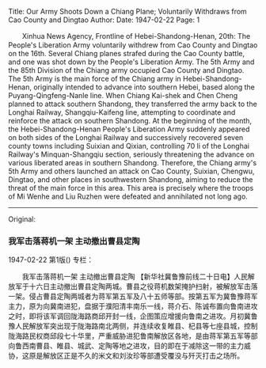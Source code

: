 Title: Our Army Shoots Down a Chiang Plane; Voluntarily Withdraws from Cao County and Dingtao
Author:
Date: 1947-02-22
Page: 1

　　Xinhua News Agency, Frontline of Hebei-Shandong-Henan, 20th: The People's Liberation Army voluntarily withdrew from Cao County and Dingtao on the 16th. Several Chiang planes strafed during the Cao County battle, and one was shot down by the People's Liberation Army. The 5th Army and the 85th Division of the Chiang army occupied Cao County and Dingtao. The 5th Army is the main force of the Chiang army in Hebei-Shandong-Henan, originally intended to advance into southern Hebei, based along the Puyang-Qingfeng-Nanle line. When Chiang Kai-shek and Chen Cheng planned to attack southern Shandong, they transferred the army back to the Longhai Railway, Shangqiu-Kaifeng line, attempting to coordinate and reinforce the attack on southern Shandong. At the beginning of the month, the Hebei-Shandong-Henan People's Liberation Army suddenly appeared on both sides of the Longhai Railway and successively recovered seven county towns including Suixian and Qixian, controlling 70 li of the Longhai Railway's Minquan-Shangqiu section, seriously threatening the advance on various liberated areas in southern Shandong. Therefore, the Chiang army's 5th Army and others launched an attack on Cao County, Suixian, Chengwu, Dingtao, and other places in southwestern Shandong, aiming to reduce the threat of the main force in this area. This area is precisely where the troops of Mi Wenhe and Liu Ruzhen were defeated and annihilated not long ago.



<hr /> 

Original: 


### 我军击落蒋机一架  主动撤出曹县定陶

1947-02-22
第1版()
专栏：

　　我军击落蒋机一架
    主动撤出曹县定陶
    【新华社冀鲁豫前线二十日电】人民解放军于十六日主动撤出曹县定陶两城。曹县之役蒋机数架掩护扫射，被解放军击落一架。侵占曹县定陶两城者为蒋军第五军及八十五师等部。按第五军为冀鲁豫蒋军主力，原为向冀南进犯，盘据于濮阳清丰南乐一线，蒋介石、陈诚布置向鲁南进攻之时，即将该军调回陇海路商邱开封一线，企图策应增援向鲁南之进攻。月初冀鲁豫人民解放军突出现于陇海路南北两侧，并连续收复睢县、杞县等七座县城，控制陇海路民权商邱段七十华里，严重威胁进犯鲁南解放区各地，是由蒋军第五军等部向鲁西南曹县、睢县、城武、定陶等地之进攻，目的即在于减除这一带的主力威协，这原是解放区正是不久的米文和刘汝珍等部遭受覆没与歼灭打击之场所。
